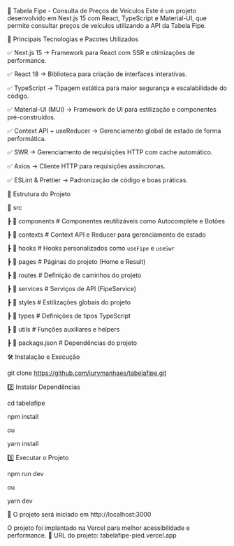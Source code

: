 🚀 Tabela Fipe - Consulta de Preços de Veículos
Este é um projeto desenvolvido em Next.js 15 com React, TypeScript e Material-UI, que permite consultar preços de veículos utilizando a API da Tabela Fipe.

📌 Principais Tecnologias e Pacotes Utilizados

✅ Next.js 15 → Framework para React com SSR e otimizações de performance.

✅ React 18 → Biblioteca para criação de interfaces interativas.

✅ TypeScript → Tipagem estática para maior segurança e escalabilidade do código.

✅ Material-UI (MUI) → Framework de UI para estilização e componentes pré-construídos.

✅ Context API + useReducer → Gerenciamento global de estado de forma performática.

✅ SWR → Gerenciamento de requisições HTTP com cache automático.

✅ Axios → Cliente HTTP para requisições assíncronas.

✅ ESLint & Prettier → Padronização de código e boas práticas.


📂 Estrutura do Projeto


📂 src

 ┣ 📂 components          # Componentes reutilizáveis como Autocomplete e Botões
 
 ┣ 📂 contexts            # Context API e Reducer para gerenciamento de estado
 
 ┣ 📂 hooks               # Hooks personalizados como `useFipe` e `useSwr`
 
 ┣ 📂 pages               # Páginas do projeto (Home e Result)
 
 ┣ 📂 routes              # Definição de caminhos do projeto
 
 ┣ 📂 services            # Serviços de API (FipeService)
 
 ┣ 📂 styles              # Estilizações globais do projeto
 
 ┣ 📂 types               # Definições de tipos TypeScript
 
 ┣ 📂 utils               # Funções auxiliares e helpers
 
 ┣ 📜 package.json        # Dependências do projeto

🛠 Instalação e Execução

git clone  https://github.com/iurymanhaes/tabelafipe.git

2️⃣ Instalar Dependências

cd tabelafipe

npm install

ou

yarn install

3️⃣ Executar o Projeto

npm run dev

ou

yarn dev

📌 O projeto será iniciado em http://localhost:3000


O projeto foi implantado na Vercel para melhor acessibilidade e performance.
🔗 URL do projeto: tabelafipe-pied.vercel.app
